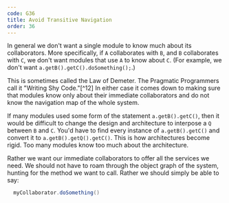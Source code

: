```yaml
---
code: G36
title: Avoid Transitive Navigation
order: 36
---
```

In general we don't want a single module to know much about its collaborators.
More specifically, if `A` collaborates with `B`, and `B` collaborates with `C`, we don't want modules that use `A` to know about `C`. (For example, we don't want `a.getB().getC().doSomething();`.)

This is sometimes called the Law of Demeter.
The Pragmatic Programmers call it "Writing Shy Code."[^12]
In either case it comes down to making sure that modules know only about their immediate collaborators and do not know the navigation map of the whole system.

If many modules used some form of the statement `a.getB().getC()`, then it would be difficult to change the design and architecture to interpose a `Q` between `B` and `C`.
You'd have to find every instance of `a.getB().getC()` and convert it to `a.getB().getQ().getC()`.
This is how architectures become rigid.
Too many modules know too much about the architecture.

Rather we want our immediate collaborators to offer all the services we need.
We should not have to roam through the object graph of the system, hunting for the method we want to call.
Rather we should simply be able to say:

```java
  myCollaborator.doSomething()
```